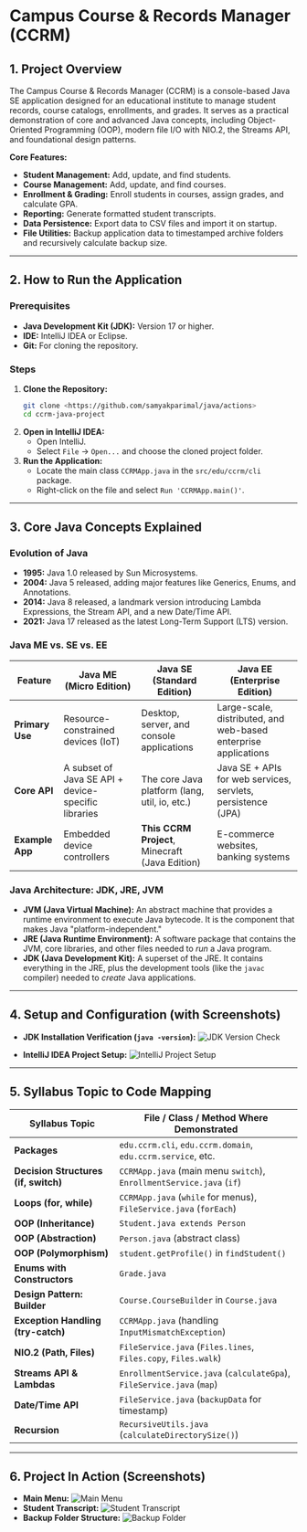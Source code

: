# Campus Course & Records Manager (CCRM)

## 1. Project Overview

The Campus Course & Records Manager (CCRM) is a console-based Java SE application designed for an educational institute to manage student records, course catalogs, enrollments, and grades. It serves as a practical demonstration of core and advanced Java concepts, including Object-Oriented Programming (OOP), modern file I/O with NIO.2, the Streams API, and foundational design patterns.

**Core Features:**
* **Student Management:** Add, update, and find students.
* **Course Management:** Add, update, and find courses.
* **Enrollment & Grading:** Enroll students in courses, assign grades, and calculate GPA.
* **Reporting:** Generate formatted student transcripts.
* **Data Persistence:** Export data to CSV files and import it on startup.
* **File Utilities:** Backup application data to timestamped archive folders and recursively calculate backup size.

---

## 2. How to Run the Application

### Prerequisites
* **Java Development Kit (JDK):** Version 17 or higher.
* **IDE:** IntelliJ IDEA or Eclipse.
* **Git:** For cloning the repository.

### Steps
1.  **Clone the Repository:**
    ```bash
    git clone <https://github.com/samyakparimal/java/actions>
    cd ccrm-java-project
    ```
2.  **Open in IntelliJ IDEA:**
    * Open IntelliJ.
    * Select `File` -> `Open...` and choose the cloned project folder.
3.  **Run the Application:**
    * Locate the main class `CCRMApp.java` in the `src/edu/ccrm/cli` package.
    * Right-click on the file and select `Run 'CCRMApp.main()'`.

---

## 3. Core Java Concepts Explained

### Evolution of Java

* **1995:** Java 1.0 released by Sun Microsystems.
* **2004:** Java 5 released, adding major features like Generics, Enums, and Annotations.
* **2014:** Java 8 released, a landmark version introducing Lambda Expressions, the Stream API, and a new Date/Time API.
* **2021:** Java 17 released as the latest Long-Term Support (LTS) version.

### Java ME vs. SE vs. EE

| Feature         | Java ME (Micro Edition)                             | Java SE (Standard Edition)                      | Java EE (Enterprise Edition)                                    |
|-----------------|-----------------------------------------------------|-------------------------------------------------|-----------------------------------------------------------------|
| **Primary Use** | Resource-constrained devices (IoT)                  | Desktop, server, and console applications       | Large-scale, distributed, and web-based enterprise applications |
| **Core API**    | A subset of Java SE API + device-specific libraries | The core Java platform (lang, util, io, etc.)   | Java SE + APIs for web services, servlets, persistence (JPA)    |
| **Example App** | Embedded device controllers                         | **This CCRM Project**, Minecraft (Java Edition) | E-commerce websites, banking systems                            |

### Java Architecture: JDK, JRE, JVM

* **JVM (Java Virtual Machine):** An abstract machine that provides a runtime environment to execute Java bytecode. It is the component that makes Java "platform-independent."
* **JRE (Java Runtime Environment):** A software package that contains the JVM, core libraries, and other files needed to *run* a Java program.
* **JDK (Java Development Kit):** A superset of the JRE. It contains everything in the JRE, plus the development tools (like the `javac` compiler) needed to *create* Java applications.

---

## 4. Setup and Configuration (with Screenshots)


* **JDK Installation Verification (`java -version`):**
  ![JDK Version Check](screenshots/1_jdk_version.png)

* **IntelliJ IDEA Project Setup:**
  ![IntelliJ Project Setup](screenshots/2_eclipse_project_setup.png)

---

## 5. Syllabus Topic to Code Mapping



| Syllabus Topic                       | File / Class / Method Where Demonstrated                              |
|--------------------------------------|-----------------------------------------------------------------------|
| **Packages**                         | `edu.ccrm.cli`, `edu.ccrm.domain`, `edu.ccrm.service`, etc.           |
| **Decision Structures (if, switch)** | `CCRMApp.java` (main menu `switch`), `EnrollmentService.java` (`if`)  |
| **Loops (for, while)**               | `CCRMApp.java` (`while` for menus), `FileService.java` (`forEach`)    |
| **OOP (Inheritance)**                | `Student.java extends Person`                                         |
| **OOP (Abstraction)**                | `Person.java` (abstract class)                                        |
| **OOP (Polymorphism)**               | `student.getProfile()` in `findStudent()`                             |
| **Enums with Constructors**          | `Grade.java`                                                          |
| **Design Pattern: Builder**          | `Course.CourseBuilder` in `Course.java`                               |
| **Exception Handling (try-catch)**   | `CCRMApp.java` (handling `InputMismatchException`)                    |
| **NIO.2 (Path, Files)**              | `FileService.java` (`Files.lines`, `Files.copy`, `Files.walk`)        |
| **Streams API & Lambdas**            | `EnrollmentService.java` (`calculateGpa`), `FileService.java` (`map`) |
| **Date/Time API**                    | `FileService.java` (`backupData` for timestamp)                       |
| **Recursion**                        | `RecursiveUtils.java` (`calculateDirectorySize()`)                    |

---

## 6. Project In Action (Screenshots)

* **Main Menu:**
  ![Main Menu](screenshots/3_app_running.png)
* **Student Transcript:**
  ![Student Transcript](screenshots/4_transcript.png)
* **Backup Folder Structure:**
  ![Backup Folder](screenshots/5_backup_folder.png)